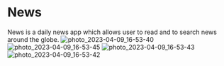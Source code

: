 # News

News is a daily news app which allows user to read and to search news around the globe.
![photo_2023-04-09_16-53-40](https://user-images.githubusercontent.com/86072897/230769730-692f5041-7b31-4662-9fa2-88c5b144d433.jpg)
![photo_2023-04-09_16-53-45](https://user-images.githubusercontent.com/86072897/230769729-852e11e6-1d4b-4790-b79d-ad00ff26faf6.jpg)
![photo_2023-04-09_16-53-43](https://user-images.githubusercontent.com/86072897/230769713-08b37814-ca8e-4be2-835a-827a301b0057.jpg)
![photo_2023-04-09_16-53-42](https://user-images.githubusercontent.com/86072897/230769727-419dbd2f-3989-46ca-85fb-beda13889bd0.jpg)
